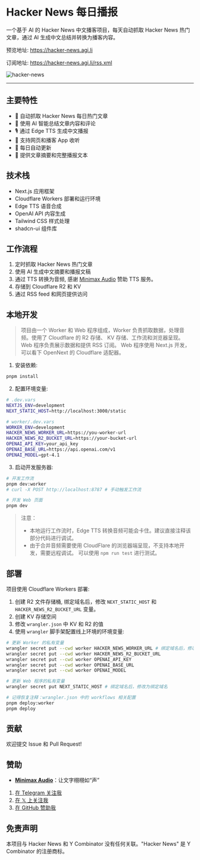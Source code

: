# Hacker News 每日播报

一个基于 AI 的 Hacker News 中文播客项目，每天自动抓取 Hacker News 热门文章，通过 AI 生成中文总结并转换为播客内容。

预览地址: <https://hacker-news.agi.li>

订阅地址: <https://hacker-news.agi.li/rss.xml>

![hacker-news](https://socialify.git.ci/ccbikai/hacker-news/image?description=1&forks=1&name=1&owner=1&pattern=Circuit+Board&stargazers=1&theme=Auto)

---

## 主要特性

- 🤖 自动抓取 Hacker News 每日热门文章
- 🎯 使用 AI 智能总结文章内容和评论
- 🎙️ 通过 Edge TTS 生成中文播报
- 📱 支持网页和播客 App 收听
- 🔄 每日自动更新
- 📝 提供文章摘要和完整播报文本

## 技术栈

- Next.js 应用框架
- Cloudflare Workers 部署和运行环境
- Edge TTS 语音合成
- OpenAI API 内容生成
- Tailwind CSS 样式处理
- shadcn-ui 组件库

## 工作流程

1. 定时抓取 Hacker News 热门文章
2. 使用 AI 生成中文摘要和播报文稿
3. 通过 TTS 转换为音频, 感谢 [Minimax Audio](https://hailuoai.com/audio) 赞助 TTS 服务。
4. 存储到 Cloudflare R2 和 KV
5. 通过 RSS feed 和网页提供访问

## 本地开发

> 项目由一个 Worker 和 Web 程序组成，Worker 负责抓取数据，处理音频。使用了 Cloudflare 的 R2 存储、 KV 存储、工作流和浏览器呈现。
> Web 程序负责展示数据和提供 RSS 订阅。 Web 程序使用 Next.js 开发，可以看下 OpenNext 的 Cloudflare 适配器。

1. 安装依赖:

```bash
pnpm install
```

2. 配置环境变量:

```bash
# .dev.vars
NEXTJS_ENV=development
NEXT_STATIC_HOST=http://localhost:3000/static

# worker/.dev.vars
WORKER_ENV=development
HACKER_NEWS_WORKER_URL=https://you-worker-url
HACKER_NEWS_R2_BUCKET_URL=https://your-bucket-url
OPENAI_API_KEY=your_api_key
OPENAI_BASE_URL=https://api.openai.com/v1
OPENAI_MODEL=gpt-4.1

```

3. 启动开发服务器:

```bash
# 开发工作流
pnpm dev:worker
# curl -X POST http://localhost:8787 # 手动触发工作流

# 开发 Web 页面
pnpm dev
```

> 注意：
>
> - 本地运行工作流时，Edge TTS 转换音频可能会卡住。建议直接注释该部分代码进行调试。
> - 由于合并音频需要使用 CloudFlare 的浏览器端呈现，不支持本地开发，需要远程调试。 可以使用 `npm run test` 进行测试。

## 部署

项目使用 Cloudflare Workers 部署:

1. 创建 R2 文件存储桶, 绑定域名后，修改 `NEXT_STATIC_HOST` 和 `HACKER_NEWS_R2_BUCKET_URL` 变量。
2. 创建 KV 存储空间
3. 修改 `wrangler.json` 中 KV 和 R2 的值
4. 使用 `wrangler` 脚手架配置线上环境的环境变量:

```bash
# 更新 Worker 的私有变量
wrangler secret put --cwd worker HACKER_NEWS_WORKER_URL # 绑定域名后，修改为绑定域名
wrangler secret put --cwd worker HACKER_NEWS_R2_BUCKET_URL
wrangler secret put --cwd worker OPENAI_API_KEY
wrangler secret put --cwd worker OPENAI_BASE_URL
wrangler secret put --cwd worker OPENAI_MODEL

# 更新 Web 程序的私有变量
wrangler secret put NEXT_STATIC_HOST # 绑定域名后，修改为绑定域名
```

```bash
# 记得恢复注释：wrangler.json 中的 workflows 相关配置
pnpm deploy:worker
pnpm deploy
```

## 贡献

欢迎提交 Issue 和 Pull Request!

## 赞助

- **[Minimax Audio](https://hailuoai.com/audio)**：让文字栩栩如“声”

1. [在 Telegram 关注我](https://t.me/miantiao_me)
2. [在 𝕏 上关注我](https://404.li/x)
3. [在 GitHub 赞助我](https://github.com/sponsors/ccbikai)

## 免责声明

本项目与 Hacker News 和 Y Combinator 没有任何关联。"Hacker News" 是 Y Combinator 的注册商标。
